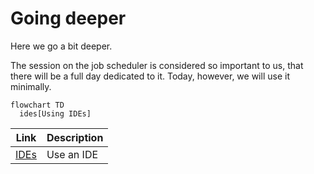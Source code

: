 # Going deeper

Here we go a bit deeper.

The session on the job scheduler is considered so important to us,
that there will be a full day dedicated to it.
Today, however, we will use it minimally.

```mermaid
flowchart TD
  ides[Using IDEs]
```

Link                                                                          |Description
------------------------------------------------------------------------------|--------------------------------------------------------------------------
[IDEs](../sessions/ides.md)                                                   |Use an IDE
